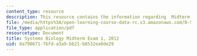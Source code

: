 ```yaml
---
content_type: resource
description: This resource contains the information regarding  Midterm Exam 1, 2012.
file: /media/https%3A/open-learning-course-data-rc.s3.amazonaws.com/8-591j-systems-biology-fall-2014/8a7986717bfda3a9bb21b8532ea0de29_MIT8_591JF14_Exam1_2012.pdf
file_type: application/pdf
resourcetype: Document
title: Systems Biology Midterm Exam 1, 2012
uid: 8a798671-7bfd-a3a9-bb21-b8532ea0de29
---
```

